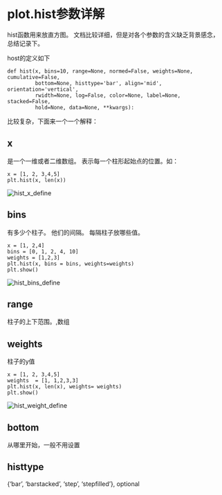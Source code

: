 
# plot.hist参数详解

hist函数用来放直方图。 文档比较详细，但是对各个参数的含义缺乏背景感念， 总结记录下。

host的定义如下

```
def hist(x, bins=10, range=None, normed=False, weights=None, cumulative=False,
         bottom=None, histtype='bar', align='mid', orientation='vertical',
         rwidth=None, log=False, color=None, label=None, stacked=False,
         hold=None, data=None, **kwargs):
```
比较复杂，下面来一个一个解释：

## x
是一个一维或者二维数组。 表示每一个柱形起始点的位置。如：

  ```
  x = [1, 2, 3,4,5]
  plt.hist(x, len(x))
  ```
  ![hist_x_define](https://img.alicdn.com/imgextra/i4/46754672/TB2No9behaK.eBjSZFAXXczFXXa_!!46754672.png)
## bins
有多少个柱子。 他们的间隔。 每隔柱子放哪些值。

  ```
  x = [1, 2,4]
  bins = [0, 1, 2, 4, 10]
  weights = [1,2,3]
  plt.hist(x, bins = bins, weights=weights)
  plt.show()
  ```
  ![hist_bins_define](https://img.alicdn.com/imgextra/i1/46754672/TB2_T9Jek1M.eBjSZPiXXawfpXa_!!46754672.png)

## range

柱子的上下范围。,数组

## weights

柱子的y值

  ```
  x = [1, 2, 3,4,5]
  weights  = [1, 1,2,3,3]
  plt.hist(x, len(x), weights= weights)
  plt.show()
  ```
 ![hist_weight_define](https://img.alicdn.com/imgextra/i4/46754672/TB2TgOseiKO.eBjSZPhXXXqcpXa_!!46754672.png)

 ## bottom

 从哪里开始，一般不用设置

 ## histtype

 {‘bar’, ‘barstacked’, ‘step’, ‘stepfilled’}, optional
